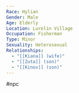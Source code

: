 ```yaml
---
Race: Hylian
Gender: Male
Age: Elderly
Location: Lurelin Village
Occupation: Fisherman
Type: Minor
Sexuality: Heterosexual
Relationships:
  - "[[Kiana]] (wife)"
  - "[[Zuta]] (son)"
  - "[[Kinov]] (son)"
---
```

#npc 


